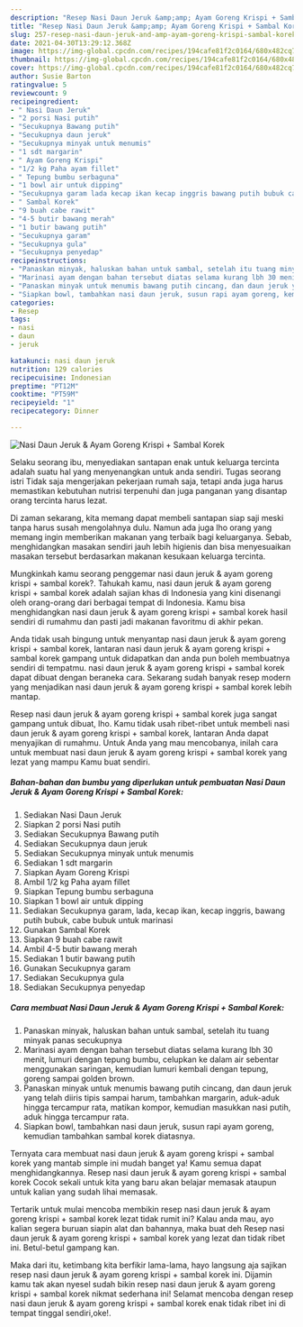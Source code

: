 ```yaml
---
description: "Resep Nasi Daun Jeruk &amp;amp; Ayam Goreng Krispi + Sambal Korek yang enak dan Mudah Dibuat"
title: "Resep Nasi Daun Jeruk &amp;amp; Ayam Goreng Krispi + Sambal Korek yang enak dan Mudah Dibuat"
slug: 257-resep-nasi-daun-jeruk-and-amp-ayam-goreng-krispi-sambal-korek-yang-enak-dan-mudah-dibuat
date: 2021-04-30T13:29:12.368Z
image: https://img-global.cpcdn.com/recipes/194cafe81f2c0164/680x482cq70/nasi-daun-jeruk-ayam-goreng-krispi-sambal-korek-foto-resep-utama.jpg
thumbnail: https://img-global.cpcdn.com/recipes/194cafe81f2c0164/680x482cq70/nasi-daun-jeruk-ayam-goreng-krispi-sambal-korek-foto-resep-utama.jpg
cover: https://img-global.cpcdn.com/recipes/194cafe81f2c0164/680x482cq70/nasi-daun-jeruk-ayam-goreng-krispi-sambal-korek-foto-resep-utama.jpg
author: Susie Barton
ratingvalue: 5
reviewcount: 9
recipeingredient:
- " Nasi Daun Jeruk"
- "2 porsi Nasi putih"
- "Secukupnya Bawang putih"
- "Secukupnya daun jeruk"
- "Secukupnya minyak untuk menumis"
- "1 sdt margarin"
- " Ayam Goreng Krispi"
- "1/2 kg Paha ayam fillet"
- " Tepung bumbu serbaguna"
- "1 bowl air untuk dipping"
- "Secukupnya garam lada kecap ikan kecap inggris bawang putih bubuk cabe bubuk untuk marinasi"
- " Sambal Korek"
- "9 buah cabe rawit"
- "4-5 butir bawang merah"
- "1 butir bawang putih"
- "Secukupnya garam"
- "Secukupnya gula"
- "Secukupnya penyedap"
recipeinstructions:
- "Panaskan minyak, haluskan bahan untuk sambal, setelah itu tuang minyak panas secukupnya"
- "Marinasi ayam dengan bahan tersebut diatas selama kurang lbh 30 menit, lumuri dengan tepung bumbu, celupkan ke dalam air sebentar menggunakan saringan, kemudian lumuri kembali dengan tepung, goreng sampai golden brown."
- "Panaskan minyak untuk menumis bawang putih cincang, dan daun jeruk yang telah diiris tipis sampai harum, tambahkan margarin, aduk-aduk hingga tercampur rata, matikan kompor, kemudian masukkan nasi putih, aduk hingga tercampur rata."
- "Siapkan bowl, tambahkan nasi daun jeruk, susun rapi ayam goreng, kemudian tambahkan sambal korek diatasnya."
categories:
- Resep
tags:
- nasi
- daun
- jeruk

katakunci: nasi daun jeruk 
nutrition: 129 calories
recipecuisine: Indonesian
preptime: "PT12M"
cooktime: "PT59M"
recipeyield: "1"
recipecategory: Dinner

---
```



![Nasi Daun Jeruk &amp; Ayam Goreng Krispi + Sambal Korek](https://img-global.cpcdn.com/recipes/194cafe81f2c0164/680x482cq70/nasi-daun-jeruk-ayam-goreng-krispi-sambal-korek-foto-resep-utama.jpg)

Selaku seorang ibu, menyediakan santapan enak untuk keluarga tercinta adalah suatu hal yang menyenangkan untuk anda sendiri. Tugas seorang istri Tidak saja mengerjakan pekerjaan rumah saja, tetapi anda juga harus memastikan kebutuhan nutrisi terpenuhi dan juga panganan yang disantap orang tercinta harus lezat.

Di zaman  sekarang, kita memang dapat membeli santapan siap saji meski tanpa harus susah mengolahnya dulu. Namun ada juga lho orang yang memang ingin memberikan makanan yang terbaik bagi keluarganya. Sebab, menghidangkan masakan sendiri jauh lebih higienis dan bisa menyesuaikan masakan tersebut berdasarkan makanan kesukaan keluarga tercinta. 



Mungkinkah kamu seorang penggemar nasi daun jeruk &amp; ayam goreng krispi + sambal korek?. Tahukah kamu, nasi daun jeruk &amp; ayam goreng krispi + sambal korek adalah sajian khas di Indonesia yang kini disenangi oleh orang-orang dari berbagai tempat di Indonesia. Kamu bisa menghidangkan nasi daun jeruk &amp; ayam goreng krispi + sambal korek hasil sendiri di rumahmu dan pasti jadi makanan favoritmu di akhir pekan.

Anda tidak usah bingung untuk menyantap nasi daun jeruk &amp; ayam goreng krispi + sambal korek, lantaran nasi daun jeruk &amp; ayam goreng krispi + sambal korek gampang untuk didapatkan dan anda pun boleh membuatnya sendiri di tempatmu. nasi daun jeruk &amp; ayam goreng krispi + sambal korek dapat dibuat dengan beraneka cara. Sekarang sudah banyak resep modern yang menjadikan nasi daun jeruk &amp; ayam goreng krispi + sambal korek lebih mantap.

Resep nasi daun jeruk &amp; ayam goreng krispi + sambal korek juga sangat gampang untuk dibuat, lho. Kamu tidak usah ribet-ribet untuk membeli nasi daun jeruk &amp; ayam goreng krispi + sambal korek, lantaran Anda dapat menyajikan di rumahmu. Untuk Anda yang mau mencobanya, inilah cara untuk membuat nasi daun jeruk &amp; ayam goreng krispi + sambal korek yang lezat yang mampu Kamu buat sendiri.

<!--inarticleads1-->

##### Bahan-bahan dan bumbu yang diperlukan untuk pembuatan Nasi Daun Jeruk &amp; Ayam Goreng Krispi + Sambal Korek:

1. Sediakan  Nasi Daun Jeruk
1. Siapkan 2 porsi Nasi putih
1. Sediakan Secukupnya Bawang putih
1. Sediakan Secukupnya daun jeruk
1. Sediakan Secukupnya minyak untuk menumis
1. Sediakan 1 sdt margarin
1. Siapkan  Ayam Goreng Krispi
1. Ambil 1/2 kg Paha ayam fillet
1. Siapkan  Tepung bumbu serbaguna
1. Siapkan 1 bowl air untuk dipping
1. Sediakan Secukupnya garam, lada, kecap ikan, kecap inggris, bawang putih bubuk, cabe bubuk untuk marinasi
1. Gunakan  Sambal Korek
1. Siapkan 9 buah cabe rawit
1. Ambil 4-5 butir bawang merah
1. Sediakan 1 butir bawang putih
1. Gunakan Secukupnya garam
1. Sediakan Secukupnya gula
1. Sediakan Secukupnya penyedap




<!--inarticleads2-->

##### Cara membuat Nasi Daun Jeruk &amp; Ayam Goreng Krispi + Sambal Korek:

1. Panaskan minyak, haluskan bahan untuk sambal, setelah itu tuang minyak panas secukupnya
1. Marinasi ayam dengan bahan tersebut diatas selama kurang lbh 30 menit, lumuri dengan tepung bumbu, celupkan ke dalam air sebentar menggunakan saringan, kemudian lumuri kembali dengan tepung, goreng sampai golden brown.
1. Panaskan minyak untuk menumis bawang putih cincang, dan daun jeruk yang telah diiris tipis sampai harum, tambahkan margarin, aduk-aduk hingga tercampur rata, matikan kompor, kemudian masukkan nasi putih, aduk hingga tercampur rata.
1. Siapkan bowl, tambahkan nasi daun jeruk, susun rapi ayam goreng, kemudian tambahkan sambal korek diatasnya.




Ternyata cara membuat nasi daun jeruk &amp; ayam goreng krispi + sambal korek yang mantab simple ini mudah banget ya! Kamu semua dapat menghidangkannya. Resep nasi daun jeruk &amp; ayam goreng krispi + sambal korek Cocok sekali untuk kita yang baru akan belajar memasak ataupun untuk kalian yang sudah lihai memasak.

Tertarik untuk mulai mencoba membikin resep nasi daun jeruk &amp; ayam goreng krispi + sambal korek lezat tidak rumit ini? Kalau anda mau, ayo kalian segera buruan siapin alat dan bahannya, maka buat deh Resep nasi daun jeruk &amp; ayam goreng krispi + sambal korek yang lezat dan tidak ribet ini. Betul-betul gampang kan. 

Maka dari itu, ketimbang kita berfikir lama-lama, hayo langsung aja sajikan resep nasi daun jeruk &amp; ayam goreng krispi + sambal korek ini. Dijamin kamu tak akan nyesel sudah bikin resep nasi daun jeruk &amp; ayam goreng krispi + sambal korek nikmat sederhana ini! Selamat mencoba dengan resep nasi daun jeruk &amp; ayam goreng krispi + sambal korek enak tidak ribet ini di tempat tinggal sendiri,oke!.


